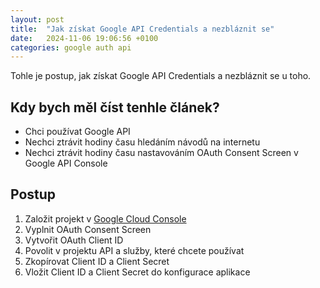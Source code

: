 ```yaml
---
layout: post
title:  "Jak získat Google API Credentials a nezbláznit se"
date:   2024-11-06 19:06:56 +0100
categories: google auth api
---
```


Tohle je postup, jak získat Google API Credentials a nezbláznit se u toho.

## Kdy bych měl číst tenhle článek?
- Chci používat Google API
- Nechci ztrávit hodiny času hledáním návodů na internetu
- Nechci ztrávit hodiny času nastavováním OAuth Consent Screen v Google API Console

## Postup
1. Založit projekt v [Google Cloud Console](https://console.cloud.google.com/)
2. Vyplnit OAuth Consent Screen
3. Vytvořit OAuth Client ID
4. Povolit v projektu API a služby, které chcete používat
5. Zkopírovat Client ID a Client Secret
6. Vložit Client ID a Client Secret do konfigurace aplikace
